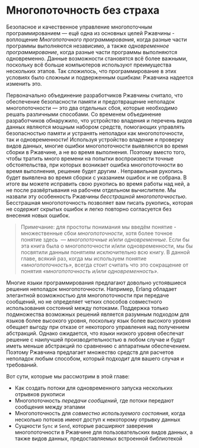 # Многопоточность без страха

Безопасное и качественное управление многопоточным программированием — ещё одна из основных целей Ржавчины - воплощение *Многопоточного программирования*, когда разные части программы выполняются независимо, а также *одновременное программирование*, когда разные части программы выполняются одновременно. Данные возможности становятся всё более важными, поскольку всё больше компьютеров используют преимущества нескольких этапов. Так сложилось, что программирование в этих условиях было сложным и подверженным ошибкам: Ржавчина надеется изменить это.

Первоначально объединение разработчиков Ржавчины считало, что обеспечение безопасности памяти и предотвращение неполадок многопоточности — это два отдельных сбоя, которые необходимо решать различными способами. Со временем объединение разработчиков обнаружило, что устройство владения и перечень видов данных являются мощным набором средств, помогающих управлять безопасностью памяти *и* устранять неполадки как многопоточности, так и одновременности! Используя устройство владение и проверку видов данных, многие ошибки многопоточности выявляются во время сборки в Ржавчине, а не во время выполнения. Поэтому вместо того, чтобы тратить много времени на попытки воспроизвести точные обстоятельства, при которых возникает ошибка многопоточности во время выполнения, решение будет другим . Неправильная рукопись будет выявлена во время сборки с указанием ошибок и не собрана. В итоге вы можете исправить свою рукопись во время работы над ней, а не после развёртывания на рабочем отдельном вычислителе. Мы назвали эту особенность Ржавчины *бесстрашной* *многопоточностью*. Бесстрашная многопоточность позволяет вам писать рукопись, которая не содержит скрытых ошибок и легко повторно согласуется без внесения новых ошибок.

> Примечание: для простоты понимания мы введём понятие - множественные сбои *многопоточности*, хотя более точное понятие здесь *&nbsp;— многопоточные и/или одновременные*. Если бы эта книга была о многопоточности и/или одновременности, мы бы посвятили данным понятиям исключительно всю книгу. В данной главе, всякий раз, когда мы используем понятие *«многопоточность»*, всегда стоит считать что это сокращение от понятия *«многопоточность и/или одновременность»*.

Многие языки программирования предлагают довольно устоявшиеся решения неполадок многопоточности. Например, Erlang обладает элегантной возможностью для многопоточности при передаче сообщений, но не определяет четких способов совместного использования состояний между потоками. Поддержка только подмножества возможных решений является разумным подходом для языков более высокого уровня, поскольку язык более высокого уровня обещает выгоду при отказе от некоторого управления над получением абстракций. Однако ожидается, что языки низкого уровня обеспечат решение с наилучшей производительностью в любом  случае и будут иметь меньше абстракций по сравнению с аппаратным обеспечением. Поэтому Ржавчина предлагает множество средств для расчетов неполадок любым способом, который подходит для вашего случая и требований.

Вот сути, которые мы рассмотрим в этой главе:

- Как создать потоки для одновременного запуска нескольких отрывков рукописи
- Многопоточность *передачи сообщений*, где потоки передают сообщения между этапами
- Многопоточность для *совместно используемого состояния*, когда несколько потоков имеют доступ к некоторому отрывку данных
- Сущности `Sync` и `Send`, которые расширяют заверения многопоточности в Ржавчине для пользовательских видов данных, а также видов данных, предоставляемых встроенной библиотекой
